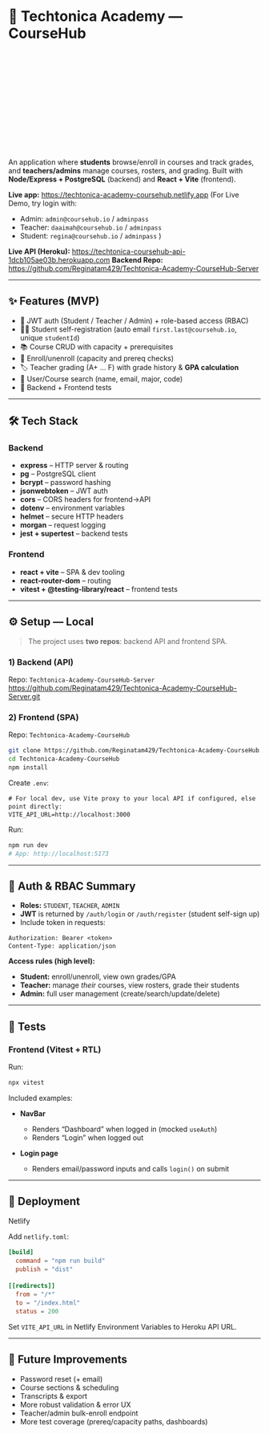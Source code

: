 # 🏫 Techtonica Academy — CourseHub

![](public/logo.gif)

An application where **students** browse/enroll in courses and track grades, and **teachers/admins** manage courses, rosters, and grading. Built with **Node/Express + PostgreSQL** (backend) and **React + Vite** (frontend).

**Live app:** https://techtonica-academy-coursehub.netlify.app (For Live Demo, try login with:
- Admin: `admin@coursehub.io` / `adminpass`
- Teacher: `daaimah@coursehub.io` / `adminpass`
- Student: `regina@coursehub.io` /  `adminpass` )

**Live API (Heroku):** https://techtonica-coursehub-api-1dcb105ae03b.herokuapp.com
**Backend Repo:** https://github.com/Reginatam429/Techtonica-Academy-CourseHub-Server


---

## ✨ Features (MVP)

- 🔐 JWT auth (Student / Teacher / Admin) + role-based access (RBAC)
- 👩‍🎓 Student self-registration (auto email `first.last@coursehub.io`, unique `studentId`)
- 📚 Course CRUD with capacity + prerequisites
- 📝 Enroll/unenroll (capacity and prereq checks)
- 🏷️ Teacher grading (A+ … F) with grade history & **GPA calculation**
- 🔎 User/Course search (name, email, major, code)
- 🧪 Backend + Frontend tests

---

## 🛠 Tech Stack

### Backend

- **express** – HTTP server & routing  
- **pg** – PostgreSQL client  
- **bcrypt** – password hashing  
- **jsonwebtoken** – JWT auth  
- **cors** – CORS headers for frontend→API  
- **dotenv** – environment variables  
- **helmet** – secure HTTP headers  
- **morgan** – request logging  
- **jest + supertest** – backend tests

### Frontend

- **react + vite** – SPA & dev tooling  
- **react-router-dom** – routing  
- **vitest + @testing-library/react** – frontend tests

---

## ⚙️ Setup — Local

> The project uses **two repos**: backend API and frontend SPA.

### 1) Backend (API)

Repo: `Techtonica-Academy-CourseHub-Server`
https://github.com/Reginatam429/Techtonica-Academy-CourseHub-Server.git


### 2) Frontend (SPA)

Repo: `Techtonica-Academy-CourseHub`

```bash
git clone https://github.com/Reginatam429/Techtonica-Academy-CourseHub.git
cd Techtonica-Academy-CourseHub
npm install
```

Create `.env`:

```env
# For local dev, use Vite proxy to your local API if configured, else point directly:
VITE_API_URL=http://localhost:3000
```

Run:

```bash
npm run dev
# App: http://localhost:5173
```

---

## 🔐 Auth & RBAC Summary

- **Roles:** `STUDENT`, `TEACHER`, `ADMIN`
- **JWT** is returned by `/auth/login` or `/auth/register` (student self-sign up)
- Include token in requests:

```
Authorization: Bearer <token>
Content-Type: application/json
```

**Access rules (high level):**

- **Student:** enroll/unenroll, view own grades/GPA
- **Teacher:** manage *their* courses, view rosters, grade their students
- **Admin:** full user management (create/search/update/delete)

---

## 🧪 Tests


### Frontend (Vitest + RTL)

Run:

```bash
npx vitest
```

Included examples:

- **NavBar**
  - Renders “Dashboard” when logged in (mocked `useAuth`)
  - Renders “Login” when logged out

- **Login page**
  - Renders email/password inputs and calls `login()` on submit

---

## 🚀 Deployment

 Netlify

Add `netlify.toml`:

```toml
[build]
  command = "npm run build"
  publish = "dist"

[[redirects]]
  from = "/*"
  to = "/index.html"
  status = 200
```

Set `VITE_API_URL` in Netlify Environment Variables to Heroku API URL.

---

## 🔮 Future Improvements

- Password reset (+ email)
- Course sections & scheduling
- Transcripts & export
- More robust validation & error UX
- Teacher/admin bulk-enroll endpoint
- More test coverage (prereq/capacity paths, dashboards)